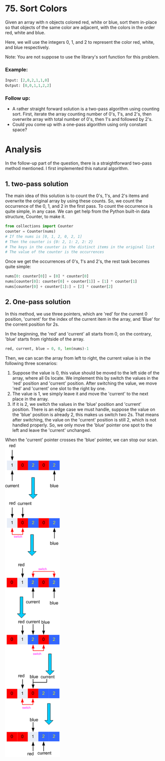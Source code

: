 # 75. Sort Colors
Given an array with n objects colored red, white or blue, sort them in-place so that objects of the same color are adjacent, with the colors in the order red, white and blue.

Here, we will use the integers 0, 1, and 2 to represent the color red, white, and blue respectively.

Note: You are not suppose to use the library's sort function for this problem.

### Example:
```python
Input: [2,0,2,1,1,0]
Output: [0,0,1,1,2,2]
```

### Follow up:

* A rather straight forward solution is a two-pass algorithm using counting sort.
First, iterate the array counting number of 0's, 1's, and 2's, then overwrite array with total number of 0's, then 1's and followed by 2's.
* Could you come up with a one-pass algorithm using only constant space?

# Analysis
In the follow-up part of the question, there is a straightforward two-pass method mentioned. I first implemented this natural algorithm.
## 1. two-pass solution
The main idea of this solution is to count the 0's, 1's, and 2's items and overwrite the original array by using these counts. So, we count the occurrence of the 0, 1, and 2 in the first pass. To count the occurrence is quite simple, in any case. We can get help from the Python built-in data structure, Counter, to make it. 
```Python
from collections import Counter
counter = Counter(nums)
# If the nums is [0, 1, 2, 0, 2, 1]
# Then the counter is {0: 2, 1: 2, 2: 2}
# The keys in the counter is the distinct items in the original list
# The value of the counter is the occurrences
```
Once we get the occurrences of 0's, 1's and 2's, the rest task becomes quite simple:
```Python
nums[0: counter[0]] = [0] * counter[0]
nums[counter[0]: counter[0] + counter[1]] = [1] * counter[1]
nums[counter[0] + counter[1]:] = [2] * counter[2]
```
## 2. One-pass solution

In this method, we use three pointers, which are 'red' for the current 0 position, 'current' for the index of the current item in the array, and 'Blue' for the corrent position for 2s.

In the beginning, the 'red' and 'current' all starts from 0, on the contrary, 'blue' starts from rightside of the array.
```python
red, current, blue = 0, 0, len(nums)-1
```
Then, we can scan the array from left to right, the current value is in the following three scenarios:

1. Suppose the value is 0, this value should be moved to the left side of the array, where all 0s locate. We implement this by switch the values in the 'red' position and 'current' position. After switching the value, we move 'red' and 'current' one slot to the right by one.
2. The value is 1, we simply leave it and move the 'current' to the next place in the array.
3. If it is 2, we switch the values in the 'blue' position and 'current' position. There is an edge case we must handle, suppose the value on the 'blue' position is already 2, this makes us switch two 2s. That means after switching, the value on the 'current' position is still 2, which is not handled properly. So, we only move the 'blue' pointer one spot to the left and leave the 'current' unchanged. 

When the 'current' pointer crosses the 'blue' pointer, we can stop our scan.  
<img src="sortcolors.png">